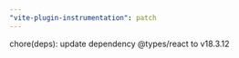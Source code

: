 ```yaml
---
"vite-plugin-instrumentation": patch
---
```


chore(deps): update dependency @types/react to v18.3.12

